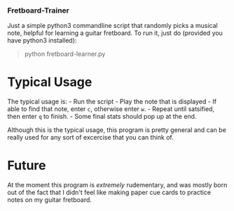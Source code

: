 ### Fretboard-Trainer ###
Just a simple python3 commandline script that randomly picks a musical note, helpful for learning a guitar fretboard. 
To run it, just do (provided you have python3 installed):
> python fretboard-learner.py

# Typical Usage #
The typical usage is:
    - Run the script
    - Play the note that is displayed
    - If able to find that note, enter `c`, otherwise enter `w`.
    - Repeat until satsified, then enter `q` to finish. 
    - Some final stats should pop up at the end.

Although this is the typical usage, this program is pretty general and can be really used for any sort of excercise that you can think of. 

# Future #
At the moment this program is *extremely* rudementary, and was mostly born out of the fact that I didn't feel like making paper cue cards to practice notes on my guitar fretboard. 